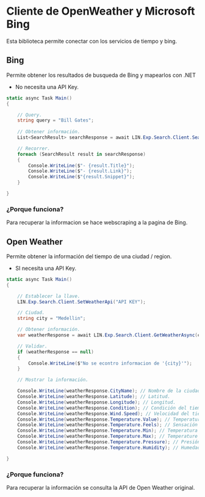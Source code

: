 # Cliente de OpenWeather y Microsoft Bing

Esta biblioteca permite conectar con los servicios de tiempo y bing.

## Bing

Permite obtener los resultados de busqueda de Bing y mapearlos con .NET

* No necesita una API Key.

```csharp
static async Task Main()
{

    // Query.
    string query = "Bill Gates";
    
    // Obtener información.
    List<SearchResult> searchResponse = await LIN.Exp.Search.Client.Search(query);

    // Recorrer.
    foreach (SearchResult result in searchResponse)
    {
        Console.WriteLine($"- {result.Title}");
        Console.WriteLine($"- {result.Link}");
        Console.WriteLine($"{result.Snippet}");
    }

}
```

### ¿Porque funciona?

Para recuperar la informacion se hace webscraping a la pagina de Bing.




## Open Weather

Permite obtener la información del tiempo de una ciudad / region.

* SI necesita una API Key.

```csharp
static async Task Main()
{

    // Establecer la llave.
    LIN.Exp.Search.Client.SetWeatherApi("API KEY");

    // Ciudad.
    string city = "Medellin";

    // Obtener información.
    var weatherResponse = await LIN.Exp.Search.Client.GetWeatherAsync(city);

    // Validar.
    if (weatherResponse == null)
    {
        Console.WriteLine($"No se econtro informacion de '{city}'");
    }

    // Mostrar la información.

    Console.WriteLine(weatherResponse.CityName); // Nombre de la ciudad.
    Console.WriteLine(weatherResponse.Latitude); // Latitud.
    Console.WriteLine(weatherResponse.Longitude); // Longitud.
    Console.WriteLine(weatherResponse.Condition); // Condición del tiempo.
    Console.WriteLine(weatherResponse.Wind.Speed); // Velocidad del tiempo.
    Console.WriteLine(weatherResponse.Temperature.Value); // Temperatura actual.
    Console.WriteLine(weatherResponse.Temperature.Feels); // Sensación termica.
    Console.WriteLine(weatherResponse.Temperature.Min); // Temperatura minima
    Console.WriteLine(weatherResponse.Temperature.Max); // Temperature maxima
    Console.WriteLine(weatherResponse.Temperature.Pressure); // Presión.
    Console.WriteLine(weatherResponse.Temperature.Humidity); // Humedad.

}
```

### ¿Porque funciona?

Para recuperar la información se consulta la API de Open Weather original.